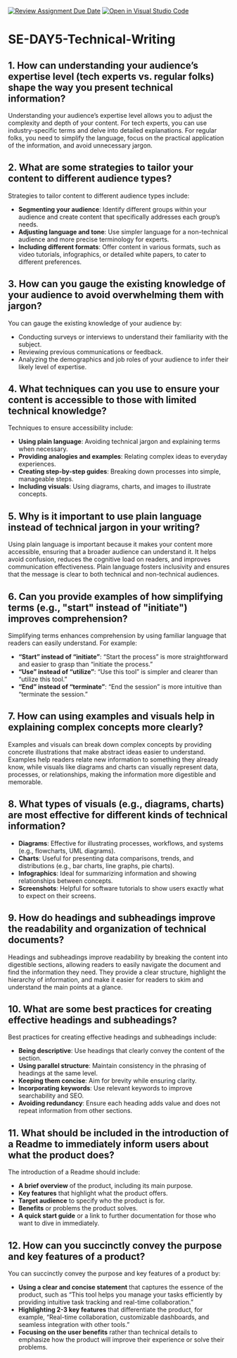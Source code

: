 [![Review Assignment Due Date](https://classroom.github.com/assets/deadline-readme-button-22041afd0340ce965d47ae6ef1cefeee28c7c493a6346c4f15d667ab976d596c.svg)](https://classroom.github.com/a/zsAR-pyY)
[![Open in Visual Studio Code](https://classroom.github.com/assets/open-in-vscode-2e0aaae1b6195c2367325f4f02e2d04e9abb55f0b24a779b69b11b9e10269abc.svg)](https://classroom.github.com/online_ide?assignment_repo_id=15686245&assignment_repo_type=AssignmentRepo)
# SE-DAY5-Technical-Writing

## 1. How can understanding your audience’s expertise level (tech experts vs. regular folks) shape the way you present technical information?

Understanding your audience’s expertise level allows you to adjust the complexity and depth of your content. For tech experts, you can use industry-specific terms and delve into detailed explanations. For regular folks, you need to simplify the language, focus on the practical application of the information, and avoid unnecessary jargon.

## 2. What are some strategies to tailor your content to different audience types?

Strategies to tailor content to different audience types include:
- **Segmenting your audience**: Identify different groups within your audience and create content that specifically addresses each group’s needs.
- **Adjusting language and tone**: Use simpler language for a non-technical audience and more precise terminology for experts.
- **Including different formats**: Offer content in various formats, such as video tutorials, infographics, or detailed white papers, to cater to different preferences.

## 3. How can you gauge the existing knowledge of your audience to avoid overwhelming them with jargon?

You can gauge the existing knowledge of your audience by:
- Conducting surveys or interviews to understand their familiarity with the subject.
- Reviewing previous communications or feedback.
- Analyzing the demographics and job roles of your audience to infer their likely level of expertise.

## 4. What techniques can you use to ensure your content is accessible to those with limited technical knowledge?

Techniques to ensure accessibility include:
- **Using plain language**: Avoiding technical jargon and explaining terms when necessary.
- **Providing analogies and examples**: Relating complex ideas to everyday experiences.
- **Creating step-by-step guides**: Breaking down processes into simple, manageable steps.
- **Including visuals**: Using diagrams, charts, and images to illustrate concepts.

## 5. Why is it important to use plain language instead of technical jargon in your writing?

Using plain language is important because it makes your content more accessible, ensuring that a broader audience can understand it. It helps avoid confusion, reduces the cognitive load on readers, and improves communication effectiveness. Plain language fosters inclusivity and ensures that the message is clear to both technical and non-technical audiences.

## 6. Can you provide examples of how simplifying terms (e.g., "start" instead of "initiate") improves comprehension?

Simplifying terms enhances comprehension by using familiar language that readers can easily understand. For example:
- **“Start” instead of “initiate”**: “Start the process” is more straightforward and easier to grasp than “initiate the process.”
- **“Use” instead of “utilize”**: “Use this tool” is simpler and clearer than “utilize this tool.”
- **“End” instead of “terminate”**: “End the session” is more intuitive than “terminate the session.”

## 7. How can using examples and visuals help in explaining complex concepts more clearly?

Examples and visuals can break down complex concepts by providing concrete illustrations that make abstract ideas easier to understand. Examples help readers relate new information to something they already know, while visuals like diagrams and charts can visually represent data, processes, or relationships, making the information more digestible and memorable.

## 8. What types of visuals (e.g., diagrams, charts) are most effective for different kinds of technical information?

- **Diagrams**: Effective for illustrating processes, workflows, and systems (e.g., flowcharts, UML diagrams).
- **Charts**: Useful for presenting data comparisons, trends, and distributions (e.g., bar charts, line graphs, pie charts).
- **Infographics**: Ideal for summarizing information and showing relationships between concepts.
- **Screenshots**: Helpful for software tutorials to show users exactly what to expect on their screens.

## 9. How do headings and subheadings improve the readability and organization of technical documents?

Headings and subheadings improve readability by breaking the content into digestible sections, allowing readers to easily navigate the document and find the information they need. They provide a clear structure, highlight the hierarchy of information, and make it easier for readers to skim and understand the main points at a glance.

## 10. What are some best practices for creating effective headings and subheadings?

Best practices for creating effective headings and subheadings include:
- **Being descriptive**: Use headings that clearly convey the content of the section.
- **Using parallel structure**: Maintain consistency in the phrasing of headings at the same level.
- **Keeping them concise**: Aim for brevity while ensuring clarity.
- **Incorporating keywords**: Use relevant keywords to improve searchability and SEO.
- **Avoiding redundancy**: Ensure each heading adds value and does not repeat information from other sections.

## 11. What should be included in the introduction of a Readme to immediately inform users about what the product does?

The introduction of a Readme should include:
- **A brief overview** of the product, including its main purpose.
- **Key features** that highlight what the product offers.
- **Target audience** to specify who the product is for.
- **Benefits** or problems the product solves.
- **A quick start guide** or a link to further documentation for those who want to dive in immediately.

## 12. How can you succinctly convey the purpose and key features of a product?

You can succinctly convey the purpose and key features of a product by:
- **Using a clear and concise statement** that captures the essence of the product, such as “This tool helps you manage your tasks efficiently by providing intuitive task tracking and real-time collaboration.”
- **Highlighting 2-3 key features** that differentiate the product, for example, “Real-time collaboration, customizable dashboards, and seamless integration with other tools.”
- **Focusing on the user benefits** rather than technical details to emphasize how the product will improve their experience or solve their problems.
